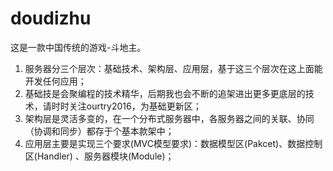 # doudizhu

这是一款中国传统的游戏-斗地主。 <br>
1. 服务器分三个层次：基础技术、架构层、应用层，基于这三个层次在这上面能开发任何应用； <br>
2. 基础技是会聚编程的技术精华，后期我也会不断的追架进出更多更底层的技术，请时时关注ourtry2016，为基础更新区； <br>
3. 架构层是灵活多变的，在一个分布式服务器中，各服务器之间的关联、协同（协调和同步）都存于个基本款架中；   <br>
4. 应用层主要是实现三个要求(MVC模型要求)：数据模型区(Pakcet)、数据控制区(Handler) 、服务器模块(Module)；  <br>

  
  
